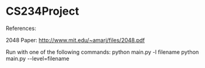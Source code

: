 # CS234Project

References:

2048 Paper: http://www.mit.edu/~amarj/files/2048.pdf

Run with one of the following commands:
 python main.py -l filename
 python main.py --level=filename
